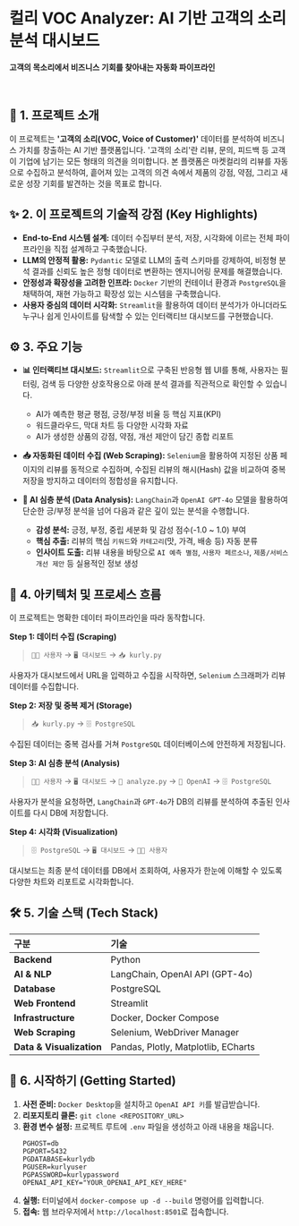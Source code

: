 # 컬리 VOC Analyzer: AI 기반 고객의 소리 분석 대시보드

**고객의 목소리에서 비즈니스 기회를 찾아내는 자동화 파이프라인**

<br>

## 📖 1. 프로젝트 소개

이 프로젝트는 **'고객의 소리(VOC, Voice of Customer)'** 데이터를 분석하여 비즈니스 가치를 창출하는 AI 기반 플랫폼입니다. '고객의 소리'란 리뷰, 문의, 피드백 등 고객이 기업에 남기는 모든 형태의 의견을 의미합니다. 본 플랫폼은 마켓컬리의 리뷰를 자동으로 수집하고 분석하여, 흩어져 있는 고객의 의견 속에서 제품의 강점, 약점, 그리고 새로운 성장 기회를 발견하는 것을 목표로 합니다.

## ✨ 2. 이 프로젝트의 기술적 강점 (Key Highlights)

-   **End-to-End 시스템 설계:** 데이터 수집부터 분석, 저장, 시각화에 이르는 전체 파이프라인을 직접 설계하고 구축했습니다.
-   **LLM의 안정적 활용:** `Pydantic` 모델로 LLM의 출력 스키마를 강제하여, 비정형 분석 결과를 신뢰도 높은 정형 데이터로 변환하는 엔지니어링 문제를 해결했습니다.
-   **안정성과 확장성을 고려한 인프라:** `Docker` 기반의 컨테이너 환경과 `PostgreSQL`을 채택하여, 재현 가능하고 확장성 있는 시스템을 구축했습니다.
-   **사용자 중심의 데이터 시각화:** `Streamlit`을 활용하여 데이터 분석가가 아니더라도 누구나 쉽게 인사이트를 탐색할 수 있는 인터랙티브 대시보드를 구현했습니다.

## ⚙️ 3. 주요 기능

-   **📊 인터랙티브 대시보드:** `Streamlit`으로 구축된 반응형 웹 UI를 통해, 사용자는 필터링, 검색 등 다양한 상호작용으로 아래 분석 결과를 직관적으로 확인할 수 있습니다.
    -   AI가 예측한 평균 평점, 긍정/부정 비율 등 핵심 지표(KPI)
    -   워드클라우드, 막대 차트 등 다양한 시각화 자료
    -   AI가 생성한 상품의 강점, 약점, 개선 제안이 담긴 종합 리포트

-   **📥️ 자동화된 데이터 수집 (Web Scraping):** `Selenium`을 활용하여 지정된 상품 페이지의 리뷰를 동적으로 수집하며, 수집된 리뷰의 해시(Hash) 값을 비교하여 중복 저장을 방지하고 데이터의 정합성을 유지합니다.

-   **🧠 AI 심층 분석 (Data Analysis):** `LangChain`과 `OpenAI GPT-4o` 모델을 활용하여 단순한 긍/부정 분석을 넘어 다음과 같은 깊이 있는 분석을 수행합니다.
    -   **감성 분석:** 긍정, 부정, 중립 세분화 및 감성 점수(-1.0 ~ 1.0) 부여
    -   **핵심 추출:** 리뷰의 핵심 `키워드`와 `카테고리`(맛, 가격, 배송 등) 자동 분류
    -   **인사이트 도출:** 리뷰 내용을 바탕으로 `AI 예측 별점`, `사용자 페르소나`, `제품/서비스 개선 제안` 등 실용적인 정보 생성

## 🌊 4. 아키텍처 및 프로세스 흐름

이 프로젝트는 명확한 데이터 파이프라인을 따라 동작합니다.

**Step 1: 데이터 수집 (Scraping)**
> `👨‍💻 사용자` → `🖥️ 대시보드` → `📥️ kurly.py`

사용자가 대시보드에서 URL을 입력하고 수집을 시작하면, `Selenium` 스크래퍼가 리뷰 데이터를 수집합니다.

**Step 2: 저장 및 중복 제거 (Storage)**
> `📥️ kurly.py` → `🗄️ PostgreSQL`

수집된 데이터는 중복 검사를 거쳐 `PostgreSQL` 데이터베이스에 안전하게 저장됩니다.

**Step 3: AI 심층 분석 (Analysis)**
> `👨‍💻 사용자` → `🖥️ 대시보드` → `🧠 analyze.py` → `🤖 OpenAI` → `🗄️ PostgreSQL`

사용자가 분석을 요청하면, `LangChain`과 `GPT-4o`가 DB의 리뷰를 분석하여 추출된 인사이트를 다시 DB에 저장합니다.

**Step 4: 시각화 (Visualization)**
> `🗄️ PostgreSQL` → `🖥️ 대시보드` → `👨‍💻 사용자`

대시보드는 최종 분석 데이터를 DB에서 조회하여, 사용자가 한눈에 이해할 수 있도록 다양한 차트와 리포트로 시각화합니다.

## 🛠️ 5. 기술 스택 (Tech Stack)

| 구분 | 기술 |
| :--- | :--- |
| **Backend** | Python |
| **AI & NLP** | LangChain, OpenAI API (GPT-4o) |
| **Database** | PostgreSQL |
| **Web Frontend** | Streamlit |
| **Infrastructure** | Docker, Docker Compose |
| **Web Scraping** | Selenium, WebDriver Manager |
| **Data & Visualization** | Pandas, Plotly, Matplotlib, ECharts |

## 🚀 6. 시작하기 (Getting Started)

1.  **사전 준비:** `Docker Desktop`을 설치하고 `OpenAI API 키`를 발급받습니다.
2.  **리포지토리 클론:** `git clone <REPOSITORY_URL>`
3.  **환경 변수 설정:** 프로젝트 루트에 `.env` 파일을 생성하고 아래 내용을 채웁니다.
    ```env
    PGHOST=db
    PGPORT=5432
    PGDATABASE=kurlydb
    PGUSER=kurlyuser
    PGPASSWORD=kurlypassword
    OPENAI_API_KEY="YOUR_OPENAI_API_KEY_HERE"
    ```
4.  **실행:** 터미널에서 `docker-compose up -d --build` 명령어를 입력합니다.
5.  **접속:** 웹 브라우저에서 `http://localhost:8501`로 접속합니다.
